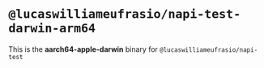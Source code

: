 # `@lucaswilliameufrasio/napi-test-darwin-arm64`

This is the **aarch64-apple-darwin** binary for `@lucaswilliameufrasio/napi-test`
